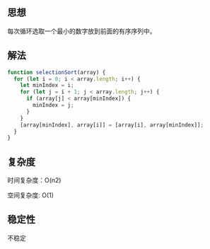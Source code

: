 ## 思想

每次循环选取一个最小的数字放到前面的有序序列中。

## 解法

```js
function selectionSort(array) {
  for (let i = 0; i < array.length; i++) {
    let minIndex = i;
    for (let j = i + 1; j < array.length; j++) {
      if (array[j] < array[minIndex]) {
        minIndex = j;
      }
    }
    [array[minIndex], array[i]] = [array[i], array[minIndex]];
  }
}
```

## 复杂度

时间复杂度：O(n2)

空间复杂度: O(1)

## 稳定性

不稳定
